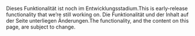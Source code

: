 <span data-ttu-id="ddeea-101">Dieses Funktionalität ist noch im Entwicklungsstadium.</span><span class="sxs-lookup"><span data-stu-id="ddeea-101">This is early-release functionality that we’re still working on.</span></span> <span data-ttu-id="ddeea-102">Die Funktionalität und der Inhalt auf der Seite unterliegen Änderungen.</span><span class="sxs-lookup"><span data-stu-id="ddeea-102">The functionality, and the content on this page, are subject to change.</span></span>
